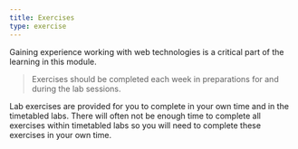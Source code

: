 ```yaml
---
title: Exercises
type: exercise
---
```


Gaining experience working with web technologies is a critical part of the learning in this module. 

> Exercises should be completed each week in preparations for and during the lab sessions.

Lab exercises are provided for you to complete in your own time and in the timetabled labs.
There will often not be enough time to complete all exercises within timetabled labs so you will need to complete these exercises in your own time. 
